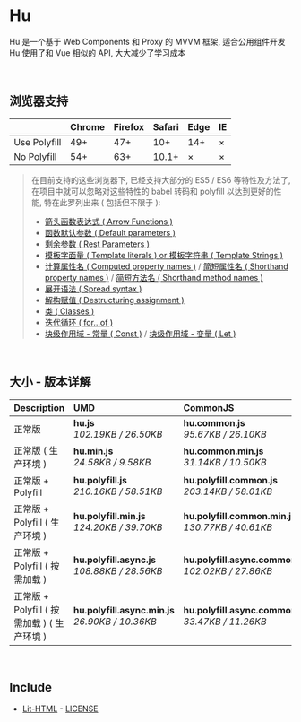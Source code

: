 # Hu
Hu 是一个基于 Web Components 和 Proxy 的 MVVM 框架, 适合公用组件开发<br>
Hu 使用了和 Vue 相似的 API, 大大减少了学习成本

<br>

## 浏览器支持

|              | Chrome | Firefox | Safari | Edge | IE |
| :-           | :-     | :-      | :-     | :-   | :- |
| Use Polyfill | 49+    | 47+     | 10+    | 14+  | ×  |
| No Polyfill  | 54+    | 63+     | 10.1+  | ×    | ×  |

> 在目前支持的这些浏览器下, 已经支持大部分的 ES5 / ES6 等特性及方法了,<br>
> 在项目中就可以忽略对这些特性的 babel 转码和 polyfill 以达到更好的性能, 特在此罗列出来 ( 包括但不限于 ): <br>
  > - [箭头函数表达式 ( Arrow Functions )](https://developer.mozilla.org/zh-CN/docs/Web/JavaScript/Reference/Functions/Arrow_functions)
  > - [函数默认参数 ( Default parameters )](https://developer.mozilla.org/zh-CN/docs/Web/JavaScript/Reference/Functions/Default_parameters)
  > - [剩余参数 ( Rest Parameters )](https://developer.mozilla.org/zh-CN/docs/Web/JavaScript/Reference/Functions/Rest_parameters)
  > - [模板字面量 ( Template literals ) or 模板字符串 ( Template Strings )](https://developer.mozilla.org/zh-CN/docs/Web/JavaScript/Reference/template_strings)
  > - [计算属性名 ( Computed property names )](https://developer.mozilla.org/zh-CN/docs/Web/JavaScript/Reference/Operators/Object_initializer#计算属性名) / [简短属性名 ( Shorthand property names )](https://developer.mozilla.org/zh-CN/docs/Web/JavaScript/Reference/Operators/Object_initializer#属性定义) / [简短方法名 ( Shorthand method names )](https://developer.mozilla.org/zh-CN/docs/Web/JavaScript/Reference/Operators/Object_initializer#方法定义)
  > - [展开语法 ( Spread syntax )](https://developer.mozilla.org/zh-CN/docs/Web/JavaScript/Reference/Operators/Spread_syntax)
  > - [解构赋值 ( Destructuring assignment )](https://developer.mozilla.org/zh-CN/docs/Web/JavaScript/Reference/Operators/Destructuring_assignment)
  > - [类 ( Classes )](https://developer.mozilla.org/zh-CN/docs/Web/JavaScript/Reference/Classes)
  > - [迭代循环 ( for...of )](https://developer.mozilla.org/zh-CN/docs/Web/JavaScript/Reference/Statements/for...of)
  > - [块级作用域 - 常量 ( Const )](https://developer.mozilla.org/zh-CN/docs/Web/JavaScript/Reference/Statements/const) / [块级作用域 - 变量 ( Let )](https://developer.mozilla.org/zh-CN/docs/Web/JavaScript/Reference/Statements/let)

<br>

## 大小 - 版本详解
| Description | UMD | CommonJS | ES Module |
| :- | :- | :- | :- |
| 正常版 | **hu.js**<br>*102.19KB / 26.50KB* | **hu.common.js**<br>*95.67KB / 26.10KB* | **hu.esm.js**<br>*95.66KB / 26.08KB* |
| 正常版 ( 生产环境 ) | **hu.min.js**<br>*24.58KB / 9.58KB* | **hu.common.min.js**<br>*31.14KB / 10.50KB* | **hu.esm.min.js**<br>*24.41KB / 9.51KB* |
| 正常版 + Polyfill | **hu.polyfill.js**<br>*210.16KB / 58.51KB* | **hu.polyfill.common.js**<br>*203.14KB / 58.01KB* | **hu.polyfill.esm.js**<br>*203.12KB / 57.99KB* |
| 正常版 + Polyfill ( 生产环境 ) | **hu.polyfill.min.js**<br>*124.20KB / 39.70KB* | **hu.polyfill.common.min.js**<br>*130.77KB / 40.61KB* | **hu.polyfill.esm.min.js**<br>*124.03KB / 39.63KB* |
| 正常版 + Polyfill ( 按需加载 ) | **hu.polyfill.async.js**<br>*108.88KB / 28.56KB* | **hu.polyfill.async.common.js**<br>*102.02KB / 27.86KB* | **hu.polyfill.async.esm.js**<br>*102.00KB / 27.84KB* |
| 正常版 + Polyfill ( 按需加载 ) ( 生产环境 ) | **hu.polyfill.async.min.js**<br>*26.90KB / 10.36KB* | **hu.polyfill.async.common.min.js**<br>*33.47KB / 11.26KB* | **hu.polyfill.async.esm.min.js**<br>*26.73KB / 10.29KB* |

<br>

## Include
  - [Lit-HTML](https://github.com/Polymer/lit-html) \- [LICENSE](https://github.com/Polymer/lit-html/blob/master/LICENSE)